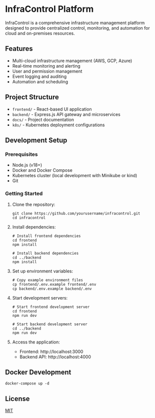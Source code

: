 # InfraControl Platform

InfraControl is a comprehensive infrastructure management platform designed to provide centralized control, monitoring, and automation for cloud and on-premises resources.

## Features

- Multi-cloud infrastructure management (AWS, GCP, Azure)
- Real-time monitoring and alerting
- User and permission management
- Event logging and auditing
- Automation and scheduling

## Project Structure

- `frontend/` - React-based UI application
- `backend/` - Express.js API gateway and microservices
- `docs/` - Project documentation
- `k8s/` - Kubernetes deployment configurations

## Development Setup

### Prerequisites

- Node.js (v18+)
- Docker and Docker Compose
- Kubernetes cluster (local development with Minikube or kind)
- Git

### Getting Started

1. Clone the repository:
   ```
   git clone https://github.com/yourusername/infracontrol.git
   cd infracontrol
   ```

2. Install dependencies:
   ```
   # Install frontend dependencies
   cd frontend
   npm install
   
   # Install backend dependencies
   cd ../backend
   npm install
   ```

3. Set up environment variables:
   ```
   # Copy example environment files
   cp frontend/.env.example frontend/.env
   cp backend/.env.example backend/.env
   ```

4. Start development servers:
   ```
   # Start frontend development server
   cd frontend
   npm run dev
   
   # Start backend development server
   cd ../backend
   npm run dev
   ```

5. Access the application:
   - Frontend: http://localhost:3000
   - Backend API: http://localhost:4000

## Docker Development

```
docker-compose up -d
```

## License

[MIT](LICENSE) 